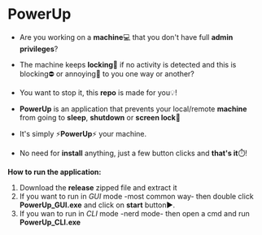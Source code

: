 # PowerUp
- Are you working on a **machine**💻 that you don't have full **admin privileges**?

- The machine keeps **locking**🔐 if no activity is detected and this is blocking⛔ or annoying🙁 to you one way or another?

- You want to stop it, this **repo** is made for you💡!

- **PowerUp** is an application that prevents your local/remote **machine** from going to **sleep**, **shutdown** or **screen lock**🚫

- It's simply ⚡**PowerUp**⚡ your machine.

- No need for **install** anything, just a few button clicks and **that's it**⏱️!

**How to run the application:**
  1. Download the **release** zipped file and extract it
  2. If you want to run in *GUI* mode -most common way- then double click **PowerUp_GUI.exe** and click on **start** button▶️.
  3. If you wan to run in *CLI* mode -nerd mode- then open a cmd and run **PowerUp_CLI.exe**
